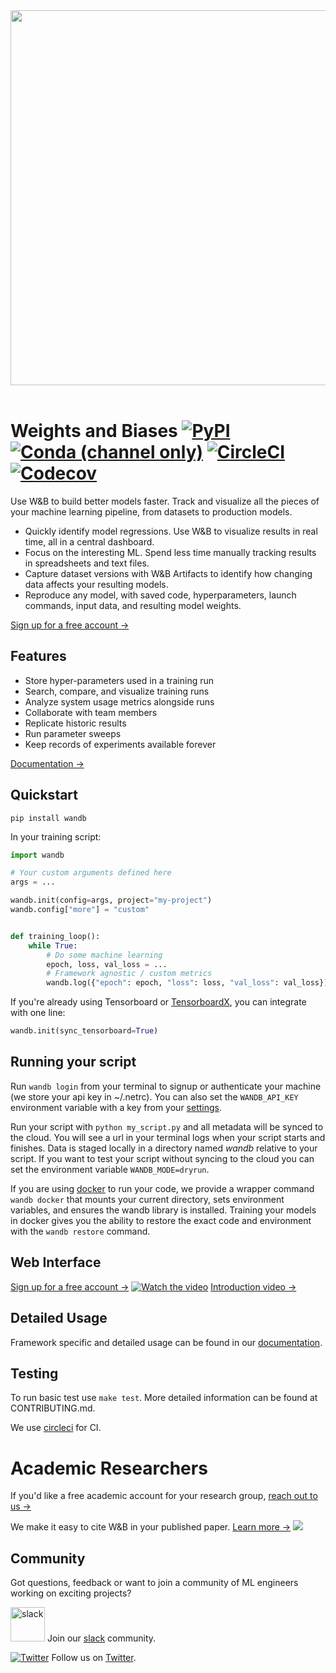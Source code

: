<div align="center">
  <img src="https://i.imgur.com/RUtiVzH.png" width="600" /><br><br>
</div>

# Weights and Biases [![PyPI](https://img.shields.io/pypi/v/wandb)](https://pypi.python.org/pypi/wandb) [![Conda (channel only)](https://img.shields.io/conda/vn/conda-forge/wandb)](https://anaconda.org/conda-forge/wandb) [![CircleCI](https://img.shields.io/circleci/build/github/wandb/wandb/master)](https://circleci.com/gh/wandb/wandb) [![Codecov](https://img.shields.io/codecov/c/gh/wandb/wandb)](https://codecov.io/gh/wandb/wandb)

Use W&B to build better models faster. Track and visualize all the pieces of your machine learning pipeline, from datasets to production models.

- Quickly identify model regressions. Use W&B to visualize results in real time, all in a central dashboard.
- Focus on the interesting ML. Spend less time manually tracking results in spreadsheets and text files.
- Capture dataset versions with W&B Artifacts to identify how changing data affects your resulting models.
- Reproduce any model, with saved code, hyperparameters, launch commands, input data, and resulting model weights.

[Sign up for a free account →](https://wandb.ai/login?signup=true)

## Features

-   Store hyper-parameters used in a training run
-   Search, compare, and visualize training runs
-   Analyze system usage metrics alongside runs
-   Collaborate with team members
-   Replicate historic results
-   Run parameter sweeps
-   Keep records of experiments available forever

[Documentation →](https://docs.wandb.com)

## Quickstart

```shell
pip install wandb
```

In your training script:

```python
import wandb

# Your custom arguments defined here
args = ...

wandb.init(config=args, project="my-project")
wandb.config["more"] = "custom"


def training_loop():
    while True:
        # Do some machine learning
        epoch, loss, val_loss = ...
        # Framework agnostic / custom metrics
        wandb.log({"epoch": epoch, "loss": loss, "val_loss": val_loss})
```

If you're already using Tensorboard or [TensorboardX](https://github.com/lanpa/tensorboardX), you can integrate with one line:

```python
wandb.init(sync_tensorboard=True)
```

## Running your script

Run `wandb login` from your terminal to signup or authenticate your machine (we store your api key in ~/.netrc). You can also set the `WANDB_API_KEY` environment variable with a key from your [settings](https://app.wandb.ai/settings).

Run your script with `python my_script.py` and all metadata will be synced to the cloud. You will see a url in your terminal logs when your script starts and finishes. Data is staged locally in a directory named _wandb_ relative to your script. If you want to test your script without syncing to the cloud you can set the environment variable `WANDB_MODE=dryrun`.

If you are using [docker](https://docker.com) to run your code, we provide a wrapper command `wandb docker` that mounts your current directory, sets environment variables, and ensures the wandb library is installed. Training your models in docker gives you the ability to restore the exact code and environment with the `wandb restore` command.

## Web Interface

[Sign up for a free account →](https://wandb.com)
[![Watch the video](https://i.imgur.com/PW0Ejlc.png)](https://youtu.be/EeqhOSvNX-A)
[Introduction video →](https://youtu.be/EeqhOSvNX-A)

## Detailed Usage

Framework specific and detailed usage can be found in our [documentation](http://docs.wandb.com/).

## Testing

To run basic test use `make test`.  More detailed information can be found at CONTRIBUTING.md.

We use [circleci](https://circleci.com) for CI.

# Academic Researchers
If you'd like a free academic account for your research group, [reach out to us →](https://www.wandb.com/academic)

We make it easy to cite W&B in your published paper. [Learn more →](https://www.wandb.com/academic)
[![](https://i.imgur.com/loKLiez.png)](https://www.wandb.com/academic)

## Community
Got questions, feedback or want to join a community of ML engineers working on exciting projects?

<a href="https://bit.ly/wb-slack"><img src="https://svgshare.com/i/M93.svg" alt="slack" width="55"/></a> Join our [slack](https://bit.ly/wb-slack) community.

[![Twitter](https://img.shields.io/twitter/follow/weights_biases?style=social)](https://twitter.com/weights_biases) Follow us on [Twitter](https://twitter.com/weights_biases).
